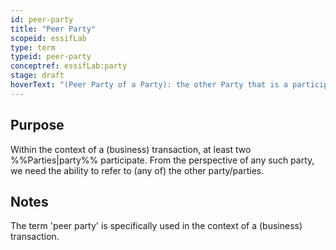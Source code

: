 ```yaml
---
id: peer-party
title: "Peer Party"
scopeid: essifLab
type: term
typeid: peer-party
conceptref: essifLab:party
stage: draft
hoverText: "(Peer Party of a Party): the other Party that is a participant in a transaction of that Party."
---
```


## Purpose
<!--State the purpose(s) for which it is necessary (or at least: desirable) to define <New Term>.-->
Within the context of a (business) transaction, at least two %%Parties|party%% participate. From the perspective of any such party, we need the ability to refer to (any of) the other party/parties.

## Notes
<!--Usually, the meaning of a term will not be _exactly_ the same as that of the concept to which it refers. Often, there are slight differences in meaning, or the term may emphasize specific characteristics of the concept, so as to accommodate specific needs of the scope in which it is defined. Please describe such deviations/emphasized characteristics in this section, and which needs that helps accommodate.-->
The term 'peer party' is specifically used in the context of a (business) transaction.
